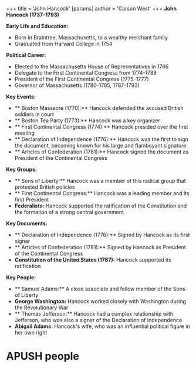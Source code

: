+++
 title = 'John Hancock'
[params]
	author = 'Carson West'
+++
 **John Hancock (1737-1793)**

**Early Life and Education:**
* Born in Braintree, Massachusetts, to a wealthy merchant family
* Graduated from Harvard College in 1754

**Political Career:**
* Elected to the Massachusetts House of Representatives in 1766
* Delegate to the First Continental Congress from 1774-1789
* President of the First Continental Congress (1775-1777)
* Governor of Massachusetts (1780-1785, 1787-1793)

**Key Events:**
* ** Boston Massacre (1770):** Hancock defended the accused British soldiers in court
* ** Boston Tea Party (1773):** Hancock was a key organizer
* ** First Continental Congress (1774):** Hancock presided over the first meeting
* ** Declaration of Independence (1776):** Hancock was the first to sign the document, becoming known for his large and flamboyant signature
* ** Articles of Confederation (1781):** Hancock signed the document as President of the Continental Congress

**Key Groups:**
* ** Sons of Liberty:** Hancock was a member of this radical group that protested British policies
* ** First Continental Congress:** Hancock was a leading member and its first President
* **Federalists:** Hancock supported the ratification of the Constitution and the formation of a strong central government

**Key Documents:**
* ** Declaration of Independence (1776):** Signed by Hancock as its first signer
* ** Articles of Confederation (1781):** Signed by Hancock as President of the Continental Congress
* **Constitution of the United States (1787):** Hancock supported its ratification

**Key People:**
* ** Samuel Adams:** A close associate and fellow member of the Sons of Liberty
* **George Washington:** Hancock worked closely with Washington during the Revolutionary War
* ** Thomas Jefferson:** Hancock had a complex relationship with Jefferson, who was also a signer of the Declaration of Independence
* **Abigail Adams:** Hancock's wife, who was an influential political figure in her own right
# APUSH people